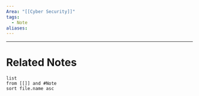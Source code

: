 ```yaml
---
Area: "[[Cyber Security]]"
tags:
  - Note
aliases:
---
```




---
# Related Notes
```dataview
list
from [[]] and #Note 
sort file.name asc
```
